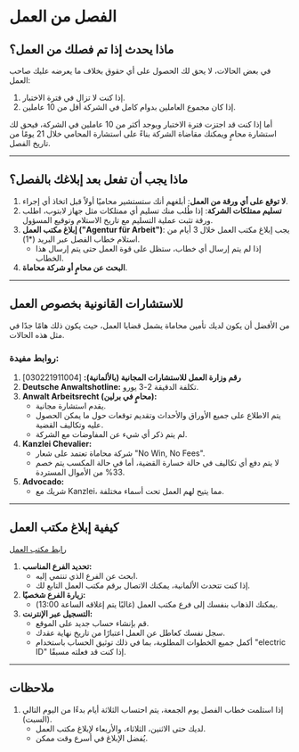 # الفصل من العمل

## ماذا يحدث إذا تم فصلك من العمل؟

في بعض الحالات، لا يحق لك الحصول على أي حقوق بخلاف ما يعرضه عليك صاحب العمل:

1. إذا كنت لا تزال في فترة الاختبار.
2. إذا كان مجموع العاملين بدوام كامل في الشركة أقل من 10 عاملين.

أما إذا كنت قد اجتزت فترة الاختبار ويوجد أكثر من 10 عاملين في الشركة، فيحق لك استشارة محامٍ ويمكنك مقاضاة الشركة بناءً على استشارة المحامي خلال 21 يومًا من تاريخ الفصل.

---

## ماذا يجب أن تفعل بعد إبلاغك بالفصل؟

1. **لا توقع على أي ورقة من العمل**: أبلغهم أنك ستستشير محاميًا أولاً قبل اتخاذ أي إجراء.
2. **تسليم ممتلكات الشركة**: إذا طُلب منك تسليم أي ممتلكات مثل جهاز لابتوب، اطلب ورقة تثبت عملية التسليم مع تاريخ الاستلام وتوقيع المسؤول.
3. **إبلاغ مكتب العمل ("Agentur für Arbeit")**: يجب إبلاغ مكتب العمل خلال 3 أيام من استلام خطاب الفصل عبر البريد (*1).  
   - إذا لم يتم إرسال أي خطاب، ستظل على قوة العمل حتى يتم إرسال هذا الخطاب.
4. **البحث عن محامٍ أو شركة محاماة**.

---

## للاستشارات القانونية بخصوص العمل

من الأفضل أن يكون لديك تأمين محاماة يشمل قضايا العمل، حيث يكون ذلك هامًا جدًا في مثل هذه الحالات.

### روابط مفيدة:

1. **رقم وزارة العمل للاستشارات المجانية (بالألمانية):** [030221911004]
2. **Deutsche Anwaltshotline:** تكلفة الدقيقة 2-3 يورو.
3. **Anwalt Arbeitsrecht (محامٍ في برلين):**  
   - يقدم استشارة مجانية.  
   - يتم الاطلاع على جميع الأوراق والأحداث وتقديم توقعات حول ما يمكن الحصول عليه وتكاليف القضية.  
   - لم يتم ذكر أي شيء عن المفاوضات مع الشركة.
4. **Kanzlei Chevalier:**  
   - شركة محاماة تعتمد على شعار "No Win, No Fees".  
   - لا يتم دفع أي تكاليف في حالة خسارة القضية، أما في حالة المكسب يتم خصم 33% من الأموال المستردة.
5. **Advocado:**  
   - شريك مع Kanzlei، مما يتيح لهم العمل تحت أسماء مختلفة.

---

## كيفية إبلاغ مكتب العمل

[رابط مكتب العمل](https://www.arbeitsagentur.de/en/welcome)

1. **تحديد الفرع المناسب:**  
   - ابحث عن الفرع الذي تنتمي إليه.  
   - إذا كنت تتحدث الألمانية، يمكنك الاتصال برقم مكتب العمل التابع لك.
2. **زيارة الفرع شخصيًا:**  
   - يمكنك الذهاب بنفسك إلى فرع مكتب العمل (غالبًا يتم إغلاقه الساعة 13:00).
3. **التسجيل عبر الإنترنت:**  
   - قم بإنشاء حساب جديد على الموقع.  
   - سجل نفسك كعاطل عن العمل اعتبارًا من تاريخ نهاية عقدك.  
   - أكمل جميع الخطوات المطلوبة، بما في ذلك توثيق الحساب باستخدام "electric ID" إذا كنت قد فعلته مسبقًا.

---

## ملاحظات

1. إذا استلمت خطاب الفصل يوم الجمعة، يتم احتساب الثلاثة أيام بدءًا من اليوم التالي (السبت).  
   - لديك حتى الاثنين، الثلاثاء، والأربعاء لإبلاغ مكتب العمل.  
   - يُفضل الإبلاغ في أسرع وقت ممكن.